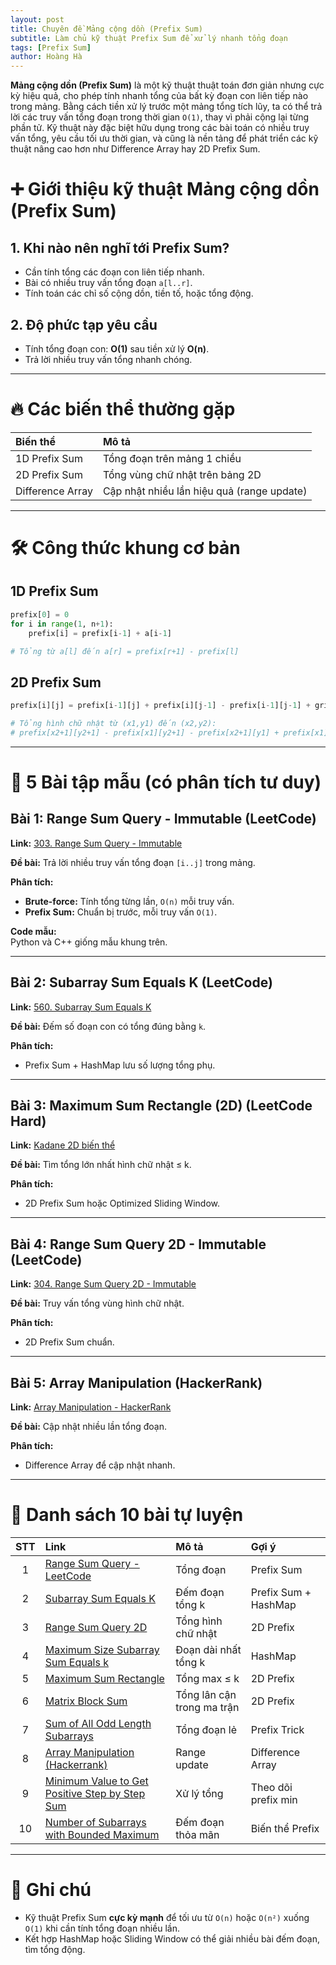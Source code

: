 ```yaml
---
layout: post
title: Chuyên đề Mảng cộng dồn (Prefix Sum)
subtitle: Làm chủ kỹ thuật Prefix Sum để xử lý nhanh tổng đoạn
tags: [Prefix Sum]
author: Hoàng Hà
---
```


**Mảng cộng dồn (Prefix Sum)** là một kỹ thuật thuật toán đơn giản nhưng cực kỳ hiệu quả, cho phép tính nhanh tổng của bất kỳ đoạn con liên tiếp nào trong mảng. Bằng cách tiền xử lý trước một mảng tổng tích lũy, ta có thể trả lời các truy vấn tổng đoạn trong thời gian `O(1)`, thay vì phải cộng lại từng phần tử. Kỹ thuật này đặc biệt hữu dụng trong các bài toán có nhiều truy vấn tổng, yêu cầu tối ưu thời gian, và cũng là nền tảng để phát triển các kỹ thuật nâng cao hơn như Difference Array hay 2D Prefix Sum.

# ➕ Giới thiệu kỹ thuật Mảng cộng dồn (Prefix Sum)

## 1. Khi nào nên nghĩ tới Prefix Sum?

- Cần tính tổng các đoạn con liên tiếp nhanh.
- Bài có nhiều truy vấn tổng đoạn `a[l..r]`.
- Tính toán các chỉ số cộng dồn, tiền tố, hoặc tổng động.

## 2. Độ phức tạp yêu cầu

- Tính tổng đoạn con: **O(1)** sau tiền xử lý **O(n)**.
- Trả lời nhiều truy vấn tổng nhanh chóng.

---

# 🔥 Các biến thể thường gặp

| Biến thể | Mô tả |
|:---|:---|
| 1D Prefix Sum | Tổng đoạn trên mảng 1 chiều |
| 2D Prefix Sum | Tổng vùng chữ nhật trên bảng 2D |
| Difference Array | Cập nhật nhiều lần hiệu quả (range update) |

---

# 🛠 Công thức khung cơ bản

## 1D Prefix Sum

```python
prefix[0] = 0
for i in range(1, n+1):
    prefix[i] = prefix[i-1] + a[i-1]

# Tổng từ a[l] đến a[r] = prefix[r+1] - prefix[l]
```

## 2D Prefix Sum

```python
prefix[i][j] = prefix[i-1][j] + prefix[i][j-1] - prefix[i-1][j-1] + grid[i-1][j-1]

# Tổng hình chữ nhật từ (x1,y1) đến (x2,y2):
# prefix[x2+1][y2+1] - prefix[x1][y2+1] - prefix[x2+1][y1] + prefix[x1][y1]
```

---

# 📘 5 Bài tập mẫu (có phân tích tư duy)

## Bài 1: Range Sum Query - Immutable (LeetCode)

**Link:** [303. Range Sum Query - Immutable](https://leetcode.com/problems/range-sum-query-immutable/)

**Đề bài:** Trả lời nhiều truy vấn tổng đoạn `[i..j]` trong mảng.

**Phân tích:**
- **Brute-force:** Tính tổng từng lần, `O(n)` mỗi truy vấn.
- **Prefix Sum:** Chuẩn bị trước, mỗi truy vấn `O(1)`.

**Code mẫu:**  
Python và C++ giống mẫu khung trên.

---

## Bài 2: Subarray Sum Equals K (LeetCode)

**Link:** [560. Subarray Sum Equals K](https://leetcode.com/problems/subarray-sum-equals-k/)

**Đề bài:** Đếm số đoạn con có tổng đúng bằng `k`.

**Phân tích:**
- Prefix Sum + HashMap lưu số lượng tổng phụ.

---

## Bài 3: Maximum Sum Rectangle (2D) (LeetCode Hard)

**Link:** [Kadane 2D biến thể](https://leetcode.com/problems/max-sum-of-rectangle-no-larger-than-k/)

**Đề bài:** Tìm tổng lớn nhất hình chữ nhật ≤ k.

**Phân tích:**
- 2D Prefix Sum hoặc Optimized Sliding Window.

---

## Bài 4: Range Sum Query 2D - Immutable (LeetCode)

**Link:** [304. Range Sum Query 2D - Immutable](https://leetcode.com/problems/range-sum-query-2d-immutable/)

**Đề bài:** Truy vấn tổng vùng hình chữ nhật.

**Phân tích:**
- 2D Prefix Sum chuẩn.

---

## Bài 5: Array Manipulation (HackerRank)

**Link:** [Array Manipulation - HackerRank](https://www.hackerrank.com/challenges/crush/problem)

**Đề bài:** Cập nhật nhiều lần tổng đoạn.

**Phân tích:**
- Difference Array để cập nhật nhanh.

---

# 📝 Danh sách 10 bài tự luyện

| STT | Link | Mô tả | Gợi ý |
|:--:|:----|:-----|:-----|
| 1 | [Range Sum Query - LeetCode](https://leetcode.com/problems/range-sum-query-immutable/) | Tổng đoạn | Prefix Sum |
| 2 | [Subarray Sum Equals K](https://leetcode.com/problems/subarray-sum-equals-k/) | Đếm đoạn tổng k | Prefix Sum + HashMap |
| 3 | [Range Sum Query 2D](https://leetcode.com/problems/range-sum-query-2d-immutable/) | Tổng hình chữ nhật | 2D Prefix |
| 4 | [Maximum Size Subarray Sum Equals k](https://leetcode.com/problems/maximum-size-subarray-sum-equals-k/) | Đoạn dài nhất tổng k | HashMap |
| 5 | [Maximum Sum Rectangle](https://leetcode.com/problems/max-sum-of-rectangle-no-larger-than-k/) | Tổng max ≤ k | 2D Prefix |
| 6 | [Matrix Block Sum](https://leetcode.com/problems/matrix-block-sum/) | Tổng lân cận trong ma trận | 2D Prefix |
| 7 | [Sum of All Odd Length Subarrays](https://leetcode.com/problems/sum-of-all-odd-length-subarrays/) | Tổng đoạn lẻ | Prefix Trick |
| 8 | [Array Manipulation (Hackerrank)](https://www.hackerrank.com/challenges/crush/problem) | Range update | Difference Array |
| 9 | [Minimum Value to Get Positive Step by Step Sum](https://leetcode.com/problems/minimum-value-to-get-positive-step-by-step-sum/) | Xử lý tổng | Theo dõi prefix min |
| 10 | [Number of Subarrays with Bounded Maximum](https://leetcode.com/problems/number-of-subarrays-with-bounded-maximum/) | Đếm đoạn thỏa mãn | Biến thể Prefix |

---

# 🎯 Ghi chú

- Kỹ thuật Prefix Sum **cực kỳ mạnh** để tối ưu từ `O(n)` hoặc `O(n²)` xuống `O(1)` khi cần tính tổng đoạn nhiều lần.
- Kết hợp HashMap hoặc Sliding Window có thể giải nhiều bài đếm đoạn, tìm tổng động.

